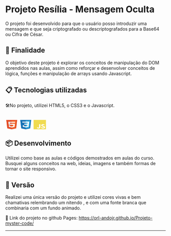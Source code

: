 

# Projeto Resília - Mensagem Oculta

O projeto foi desenvolvido para que o usuário posso introduzir uma mensagem e que seja criptografado ou descriptografados para a Base64 ou Cifra de César.


## 🚀 Finalidade

O objetivo deste projeto é explorar os conceitos de manipulação do DOM aprendidos nas aulas, assim como reforçar e desenvolver conceitos de lógica, funções e manipulação de arrays usando Javascript.


## 📋 Tecnologias utilizadas

🛠️No projeto, utilizei HTML5, o CSS3 e o Javascript.
<div style="display: inline_block"><br>
<img align="center" alt="Will-HTML" height="30" width="40" src="https://raw.githubusercontent.com/devicons/devicon/master/icons/html5/html5-original.svg">
<img align="center" alt="Will-CSS" height="30" width="40" src="https://raw.githubusercontent.com/devicons/devicon/master/icons/css3/css3-original.svg">
<img align="center" alt="Will-Js" height="30" width="40" src="https://raw.githubusercontent.com/devicons/devicon/master/icons/javascript/javascript-plain.svg">
</div>


## 📦 Desenvolvimento

Utilizei como base as aulas e códigos demostrados em aulas do curso. Busquei alguns conceitos na web, ideias, imagens e também formas de tornar o site responsivo.


## 📄 Versão


Realizei uma única versão do projeto e utilizei cores vivas e bem chamativas relembrando um nitendo , e com uma fonte branca que combinaria com um fundo animado. 





📌 Link do projeto no github Pages: https://orl-andojr.github.io/Projeto-myster-code/
 

---
